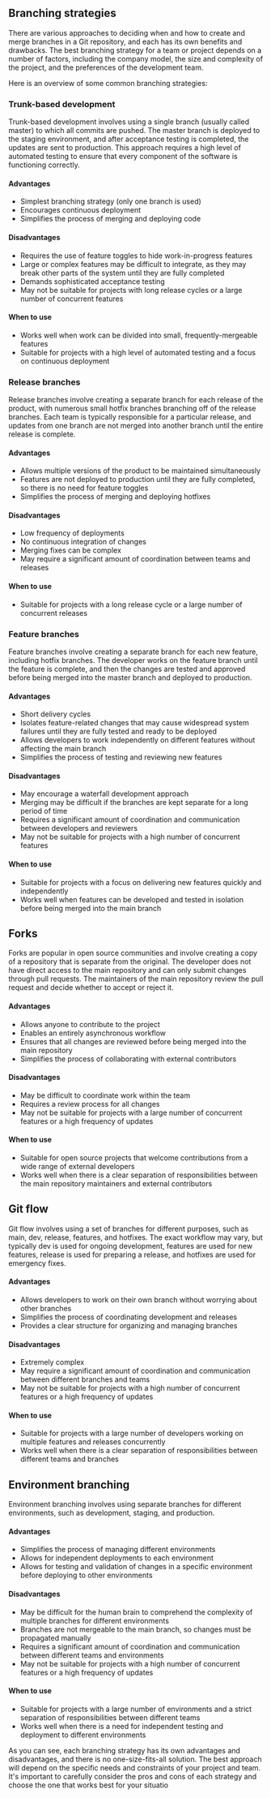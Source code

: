 ## Branching strategies

There are various approaches to deciding when and how to create and merge branches in a Git repository, and each has its own benefits and drawbacks. The best branching strategy for a team or project depends on a number of factors, including the company model, the size and complexity of the project, and the preferences of the development team.

Here is an overview of some common branching strategies:

### Trunk-based development

Trunk-based development involves using a single branch (usually called master) to which all commits are pushed. The master branch is deployed to the staging environment, and after acceptance testing is completed, the updates are sent to production. This approach requires a high level of automated testing to ensure that every component of the software is functioning correctly.

#### Advantages

* Simplest branching strategy (only one branch is used)
* Encourages continuous deployment
* Simplifies the process of merging and deploying code

#### Disadvantages

* Requires the use of feature toggles to hide work-in-progress features
* Large or complex features may be difficult to integrate, as they may break other parts of the system until they are fully completed
* Demands sophisticated acceptance testing
* May not be suitable for projects with long release cycles or a large number of concurrent features

#### When to use

* Works well when work can be divided into small, frequently-mergeable features
* Suitable for projects with a high level of automated testing and a focus on continuous deployment

### Release branches

Release branches involve creating a separate branch for each release of the product, with numerous small hotfix branches branching off of the release branches. Each team is typically responsible for a particular release, and updates from one branch are not merged into another branch until the entire release is complete.

#### Advantages

* Allows multiple versions of the product to be maintained simultaneously
* Features are not deployed to production until they are fully completed, so there is no need for feature toggles
* Simplifies the process of merging and deploying hotfixes

#### Disadvantages

* Low frequency of deployments
* No continuous integration of changes
* Merging fixes can be complex
* May require a significant amount of coordination between teams and releases

#### When to use

* Suitable for projects with a long release cycle or a large number of concurrent releases

### Feature branches

Feature branches involve creating a separate branch for each new feature, including hotfix branches. The developer works on the feature branch until the feature is complete, and then the changes are tested and approved before being merged into the master branch and deployed to production.

#### Advantages

* Short delivery cycles
* Isolates feature-related changes that may cause widespread system failures until they are fully tested and ready to be deployed
* Allows developers to work independently on different features without affecting the main branch
* Simplifies the process of testing and reviewing new features

#### Disadvantages

* May encourage a waterfall development approach
* Merging may be difficult if the branches are kept separate for a long period of time
* Requires a significant amount of coordination and communication between developers and reviewers
* May not be suitable for projects with a high number of concurrent features

#### When to use

* Suitable for projects with a focus on delivering new features quickly and independently
* Works well when features can be developed and tested in isolation before being merged into the main branch

## Forks

Forks are popular in open source communities and involve creating a copy of a repository that is separate from the original. The developer does not have direct access to the main repository and can only submit changes through pull requests. The maintainers of the main repository review the pull request and decide whether to accept or reject it.

#### Advantages

* Allows anyone to contribute to the project
* Enables an entirely asynchronous workflow
* Ensures that all changes are reviewed before being merged into the main repository
* Simplifies the process of collaborating with external contributors

#### Disadvantages

* May be difficult to coordinate work within the team
* Requires a review process for all changes
* May not be suitable for projects with a large number of concurrent features or a high frequency of updates

#### When to use

* Suitable for open source projects that welcome contributions from a wide range of external developers
* Works well when there is a clear separation of responsibilities between the main repository maintainers and external contributors

## Git flow

Git flow involves using a set of branches for different purposes, such as main, dev, release, features, and hotfixes. The exact workflow may vary, but typically dev is used for ongoing development, features are used for new features, release is used for preparing a release, and hotfixes are used for emergency fixes.

#### Advantages

* Allows developers to work on their own branch without worrying about other branches
* Simplifies the process of coordinating development and releases
* Provides a clear structure for organizing and managing branches

#### Disadvantages

* Extremely complex
* May require a significant amount of coordination and communication between different branches and teams
* May not be suitable for projects with a high number of concurrent features or a high frequency of updates

#### When to use

* Suitable for projects with a large number of developers working on multiple features and releases concurrently
* Works well when there is a clear separation of responsibilities between different teams and branches


## Environment branching

Environment branching involves using separate branches for different environments, such as development, staging, and production.

#### Advantages

* Simplifies the process of managing different environments
* Allows for independent deployments to each environment
* Allows for testing and validation of changes in a specific environment before deploying to other environments

#### Disadvantages

* May be difficult for the human brain to comprehend the complexity of multiple branches for different environments
* Branches are not mergeable to the main branch, so changes must be propagated manually
* Requires a significant amount of coordination and communication between different teams and environments
* May not be suitable for projects with a high number of concurrent features or a high frequency of updates

#### When to use

* Suitable for projects with a large number of environments and a strict separation of responsibilities between different teams
* Works well when there is a need for independent testing and deployment to different environments

As you can see, each branching strategy has its own advantages and disadvantages, and there is no one-size-fits-all solution. The best approach will depend on the specific needs and constraints of your project and team. It's important to carefully consider the pros and cons of each strategy and choose the one that works best for your situatio
